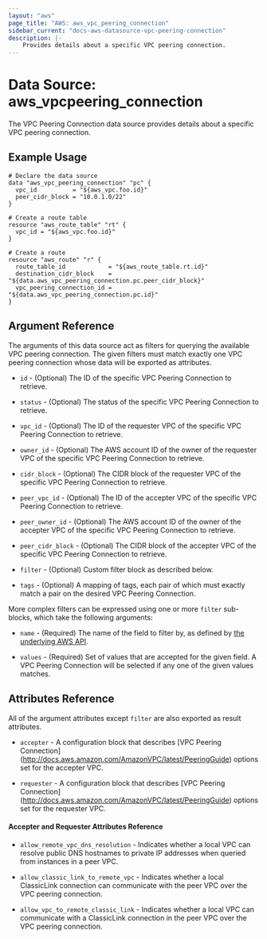 ```yaml
---
layout: "aws"
page_title: "AWS: aws_vpc_peering_connection"
sidebar_current: "docs-aws-datasource-vpc-peering-connection"
description: |-
    Provides details about a specific VPC peering connection.
---
```


# Data Source: aws_vpcpeering_connection

The VPC Peering Connection data source provides details about
a specific VPC peering connection.

## Example Usage

```hcl
# Declare the data source
data "aws_vpc_peering_connection" "pc" {
  vpc_id          = "${aws_vpc.foo.id}"
  peer_cidr_block = "10.0.1.0/22"
}

# Create a route table
resource "aws_route_table" "rt" {
  vpc_id = "${aws_vpc.foo.id}"
}

# Create a route
resource "aws_route" "r" {
  route_table_id            = "${aws_route_table.rt.id}"
  destination_cidr_block    = "${data.aws_vpc_peering_connection.pc.peer_cidr_block}"
  vpc_peering_connection_id = "${data.aws_vpc_peering_connection.pc.id}"
}
```

## Argument Reference

The arguments of this data source act as filters for querying the available VPC peering connection.
The given filters must match exactly one VPC peering connection whose data will be exported as attributes.

* `id` - (Optional) The ID of the specific VPC Peering Connection to retrieve.

* `status` - (Optional) The status of the specific VPC Peering Connection to retrieve.

* `vpc_id` - (Optional) The ID of the requester VPC of the specific VPC Peering Connection to retrieve.

* `owner_id` - (Optional) The AWS account ID of the owner of the requester VPC of the specific VPC Peering Connection to retrieve.

* `cidr_block` - (Optional) The CIDR block of the requester VPC of the specific VPC Peering Connection to retrieve.

* `peer_vpc_id` - (Optional) The ID of the accepter VPC of the specific VPC Peering Connection to retrieve.

* `peer_owner_id` - (Optional) The AWS account ID of the owner of the accepter VPC of the specific VPC Peering Connection to retrieve.

* `peer_cidr_block` - (Optional) The CIDR block of the accepter VPC of the specific VPC Peering Connection to retrieve.

* `filter` - (Optional) Custom filter block as described below.

* `tags` - (Optional) A mapping of tags, each pair of which must exactly match
  a pair on the desired VPC Peering Connection.

More complex filters can be expressed using one or more `filter` sub-blocks,
which take the following arguments:

* `name` - (Required) The name of the field to filter by, as defined by
  [the underlying AWS API](http://docs.aws.amazon.com/AWSEC2/latest/APIReference/API_DescribeVpcPeeringConnections.html).

* `values` - (Required) Set of values that are accepted for the given field.
  A VPC Peering Connection will be selected if any one of the given values matches.

## Attributes Reference

All of the argument attributes except `filter` are also exported as result attributes.

* `accepter` - A configuration block that describes [VPC Peering Connection]
(http://docs.aws.amazon.com/AmazonVPC/latest/PeeringGuide) options set for the accepter VPC.

* `requester` - A configuration block that describes [VPC Peering Connection]
(http://docs.aws.amazon.com/AmazonVPC/latest/PeeringGuide) options set for the requester VPC.

#### Accepter and Requester Attributes Reference

* `allow_remote_vpc_dns_resolution` - Indicates whether a local VPC can resolve public DNS hostnames to
private IP addresses when queried from instances in a peer VPC.

* `allow_classic_link_to_remote_vpc` - Indicates whether a local ClassicLink connection can communicate
with the peer VPC over the VPC peering connection.

* `allow_vpc_to_remote_classic_link` - Indicates whether a local VPC can communicate with a ClassicLink
connection in the peer VPC over the VPC peering connection.
